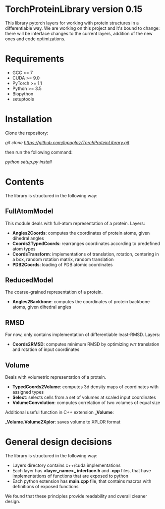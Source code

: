 # TorchProteinLibrary version 0.15
This library pytorch layers for working with protein structures in a differentiable way. We are working on this project and it's bound to change:
there will be interface changes to the current layers, addition of the new ones and code optimizations.

# Requirements
 - GCC >= 7
 - CUDA >= 9.0
 - PyTorch >= 1.1
 - Python >= 3.5
 - Biopython
 - setuptools

# Installation

Clone the repository:

*git clone https://github.com/lupoglaz/TorchProteinLibrary.git*

then run the following command:

*python setup.py install*

# Contents
The library is structured in the following way:

## FullAtomModel
This module deals with full-atom representation of a protein.
Layers:
- **Angles2Coords**: computes the coordinates of protein atoms, given dihedral angles
- **Coords2TypedCoords**: rearranges coordinates according to predefined atom types 
- **CoordsTransform**: implementations of translation, rotation, centering in a box, random rotation matrix, random translation
- **PDB2Coords**: loading of PDB atomic coordinates

## ReducedModel
The coarse-grained representation of a protein.
- **Angles2Backbone**: computes the coordinates of protein backbone atoms, given dihedral angles

## RMSD
For now, only contains implementation of differentiable least-RMSD.
Layers:
- **Coords2RMSD**: computes minimum RMSD by optimizing *wrt* translation and rotation of input coordinates

## Volume
Deals with volumetric representation of a protein.
- **TypedCoords2Volume**: computes 3d density maps of coordinates with assigned types
- **Select**: selects cells from a set of volumes at scaled input coordinates
- **VolumeConvolution**: computes correlation of two volumes of equal size

Additional useful function in C++ extension **_Volume**:

**_Volume.Volume2Xplor**: saves volume to XPLOR format


# General design decisions
The library is structured in the following way:
- Layers directory contains c++/cuda implementations
- Each layer has **<layer_name>_ interface.h** and **.cpp** files, that have implementations of functions that are exposed to python
- Each python extension has **main.cpp** file, that contains macros with definitions of exposed functions

We found that these principles provide readability and overall cleaner design.
